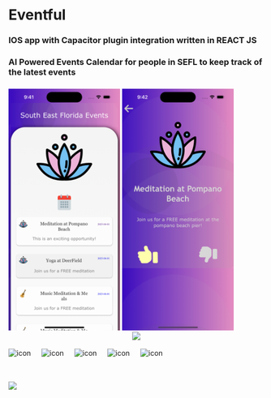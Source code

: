 # Eventful

### IOS app with Capacitor plugin integration written in REACT JS
### AI Powered Events Calendar for people in SEFL to keep track of the latest events
### 
<span>
    <img src="./screenshots/Simulator_Shot_1.png" width="220">
    <img src="./screenshots/Simulator_Shot_2.png" width="220">
</span>


<div align="center">
    <a href="https://www.loom.com/share/e7fe4f221c5a4be09510dc96e876a1e5">
      <img style="max-width:300px;" src="https://cdn.loom.com/sessions/thumbnails/e7fe4f221c5a4be09510dc96e876a1e5-a8d54519f457bc9a-full-play.gif">
    </a>
  </div>
</div>

<p align="center">
<div style="display: flex; align-items: flex-start;"><img src="https://techstack-generator.vercel.app/docker-icon.svg" alt="icon" width="65" height="65" >
    <img src="https://techstack-generator.vercel.app/restapi-icon.svg" alt="icon" width="65" height="65" /><img src="https://techstack-generator.vercel.app/js-icon.svg" alt="icon" width="65" height="65" />
    <img src="https://techstack-generator.vercel.app/ts-icon.svg" alt="icon" width="65" height="65" /><img src="https://techstack-generator.vercel.app/github-icon.svg" alt="icon" width="65" height="65" />
</div>

  <a href="https://skillicons.dev">
    <img src="https://skillicons.dev/icons?i=git,kubernetes,docker,react,azure" />
  </a>
</p>
